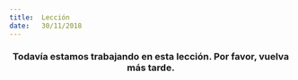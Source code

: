 ```yaml
---
title:  Lección
date:   30/11/2018
---
```


### <center>Todavía estamos trabajando en esta lección. Por favor, vuelva más tarde.</center>